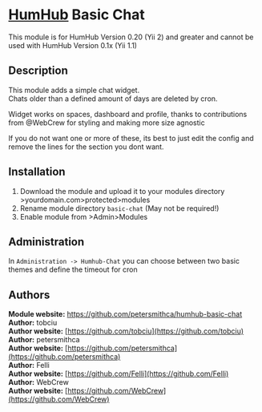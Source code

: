 # [HumHub](https://github.com/humhub/humhub) Basic Chat

This module is for HumHub Version 0.20 (Yii 2) and greater and cannot be used with HumHub Version 0.1x (Yii 1.1)

## Description

This module adds a simple chat widget.  
Chats older than a defined amount of days are deleted by cron.  

Widget works on spaces, dashboard and profile, thanks to contributions from @WebCrew for styling and making more size agnostic

If you do not want one or more of these, its best to just edit the config and remove the lines for the section you dont want.

## Installation
1. Download the module and upload it to your modules directory >yourdomain.com>protected>modules
2. Rename module directory ```basic-chat``` (May not be required!)
3. Enable module from >Admin>Modules


## Administration

In `Administration -> Humhub-Chat` you can choose between two basic themes and define the timeout for cron

## Authors

__Module website:__ <https://github.com/petersmithca/humhub-basic-chat>  
__Author:__ tobciu    
__Author website:__ [https://github.com/tobciu](https://github.com/tobciu)    
__Author:__ petersmithca    
__Author website:__ [https://github.com/petersmithca](https://github.com/petersmithca)    
__Author:__ Felli    
__Author website:__ [https://github.com/Felli](https://github.com/Felli)    
__Author:__ WebCrew    
__Author website:__ [https://github.com/WebCrew](https://github.com/WebCrew)   